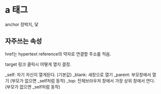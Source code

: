 # a 태그

anchor 정박지, 닻

## 자주쓰는 속성
href는 hypertext reference의 약자로 연결할 주소를 적음.

target 링크 클릭시 어떻게 열지 결정.

   _self: 자기 자신이 열게된다. (기본값)
   _blank: 새창으로 열기
   _parent: 부모창에서 열기 (부모가 없으면 _self처럼 동작)
   _top: 전체브라우저 창에서 가장 상위 창에서 연다. (부모가 없으면 _self처럼 동작)